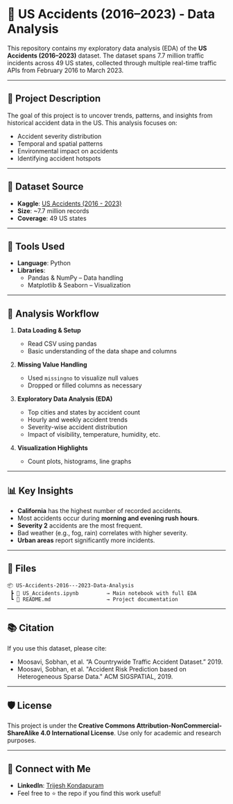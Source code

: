 # 🚗 US Accidents (2016–2023) - Data Analysis

This repository contains my exploratory data analysis (EDA) of the **US Accidents (2016–2023)** dataset. The dataset spans 7.7 million traffic incidents across 49 US states, collected through multiple real-time traffic APIs from February 2016 to March 2023.

---

## 📌 Project Description

The goal of this project is to uncover trends, patterns, and insights from historical accident data in the US. This analysis focuses on:

- Accident severity distribution
- Temporal and spatial patterns
- Environmental impact on accidents
- Identifying accident hotspots

---

## 📁 Dataset Source

- **Kaggle**: [US Accidents (2016 - 2023)](https://www.kaggle.com/datasets/sobhanmoosavi/us-accidents)
- **Size**: ~7.7 million records
- **Coverage**: 49 US states

---

## 🔧 Tools Used

- **Language**: Python
- **Libraries**:
  - Pandas & NumPy – Data handling
  - Matplotlib & Seaborn – Visualization


---

## 🧪 Analysis Workflow

1. **Data Loading & Setup**
   - Read CSV using pandas
   - Basic understanding of the data shape and columns

2. **Missing Value Handling**
   - Used `missingno` to visualize null values
   - Dropped or filled columns as necessary

3. **Exploratory Data Analysis (EDA)**
   - Top cities and states by accident count
   - Hourly and weekly accident trends
   - Severity-wise accident distribution
   - Impact of visibility, temperature, humidity, etc.

4. **Visualization Highlights**
   - Count plots, histograms, line graphs

---

## 📊 Key Insights

- **California** has the highest number of recorded accidents.
- Most accidents occur during **morning and evening rush hours**.
- **Severity 2** accidents are the most frequent.
- Bad weather (e.g., fog, rain) correlates with higher severity.
- **Urban areas** report significantly more incidents.

---

## 📂 Files

```
📦 US-Accidents-2016---2023-Data-Analysis
 ┣ 📄 US_Accidents.ipynb         → Main notebook with full EDA
 ┗ 📄 README.md                  → Project documentation
```

---

## 📚 Citation

If you use this dataset, please cite:

- Moosavi, Sobhan, et al. “A Countrywide Traffic Accident Dataset.” 2019.
- Moosavi, Sobhan, et al. "Accident Risk Prediction based on Heterogeneous Sparse Data." ACM SIGSPATIAL, 2019.

---

## 🛡️ License

This project is under the **Creative Commons Attribution-NonCommercial-ShareAlike 4.0 International License**. Use only for academic and research purposes.

---
 
## 🤝 Connect with Me

- **LinkedIn**: [Trijesh Kondapuram](https://www.linkedin.com/in/trijesh-kondapuram/)
- Feel free to ⭐ the repo if you find this work useful!
